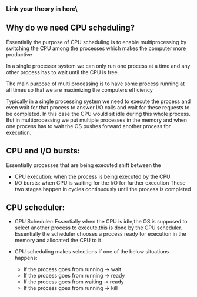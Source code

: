 ### Link your theory in here\


## Why do we need CPU scheduling?
Essentially the purpose of CPU scheduling is to enable multiprocessing by switching the CPU among the processes which makes the computer more productive

In a single processor system we can only run one process at a time and any other process has to wait until the CPU is free.

The main purpose of multi processing is to have some process running at all times so that we are maximizing the computers efficiency

Typically in a single processing system we need to execute the process and even wait for that process to answer I/O calls and wait for these requests to be completed. In this case the CPU would sit idle during this whole process.
But in multiprocessing we put multiple processes in the memory and when one process has to wait the OS pushes forward another process for execution.


## CPU and I/O bursts:
Essentially processes that are being executed shift between the
* CPU execution: when the process is being executed by the CPU
* I/O bursts: when CPU is waiting for the I/O for further execution
These two stages happen in cycles continuously until the process is completed

## CPU scheduler:

* CPU Scheduler: Essentially when the CPU is idle,the OS is supposed to select another process to execute,this is done by the CPU scheduler. Essentially the scheduler chooses a process ready for execution in the memory and allocated the CPU to it

* CPU scheduling makes selections if one of the below situations happens:
  - If the process goes from running -> wait
  - If the process goes from running -> ready
  - If the process goes from waiting -> ready
  - If the process goes from running -> kill


